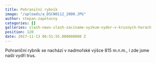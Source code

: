 ```yaml
---
title: Pohraniční rybník
image: "/uploads/a_DSCN0112_2000.JPG"
author: stepan-zapotocny
categories: []
galleries: slash-news-slash-zaciname-vyzkum-vyder-v-krusnych-horach
position: 120
date: 2017-11-13 06:51:55.000000000 Z
---
```

Pohraniční rybník se nachází v nadmořské výšce 815 m.n.m., i zde jsme
našli vydří trus.

